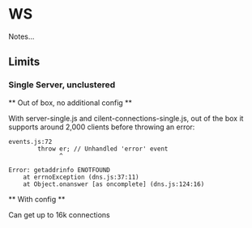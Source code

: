 # WS
Notes...

## Limits


### Single Server, unclustered
** Out of box, no additional config **

With server-single.js and cilent-connections-single.js, out of the box it supports around 2,000 clients before throwing an error: 


    events.js:72
            throw er; // Unhandled 'error' event
                  ^

    Error: getaddrinfo ENOTFOUND
        at errnoException (dns.js:37:11)
        at Object.onanswer [as oncomplete] (dns.js:124:16)


** With config **

Can get up to 16k connections
